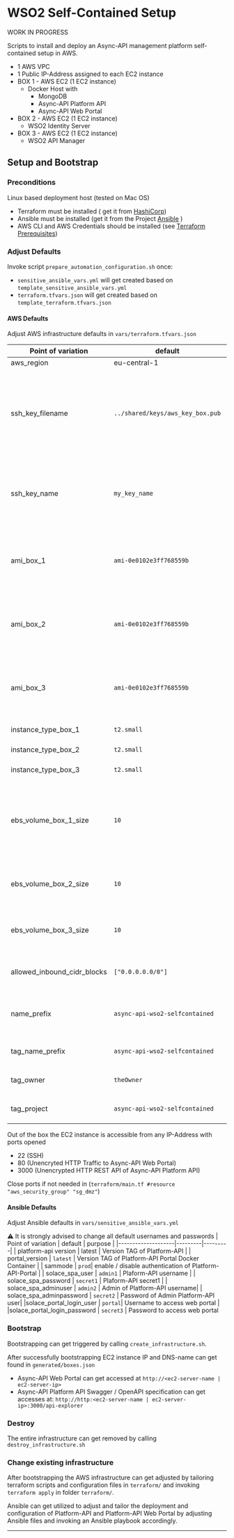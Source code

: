 # WSO2 Self-Contained Setup

 WORK IN PROGRESS

Scripts to install and deploy an Async-API management platform self-contained setup in AWS.

- 1 AWS VPC
- 1 Public IP-Address assigned to each EC2 instance
- BOX 1 -  AWS EC2 (1 EC2 instance)
  - Docker Host with   
    - MongoDB
    - Async-API Platform API
    - Async-API Web Portal 
- BOX 2 -  AWS EC2 (1 EC2 instance)
  - WSO2 Identity Server
- BOX 3 -  AWS EC2 (1 EC2 instance)
  - WSO2 API Manager



## Setup and Bootstrap

### Preconditions

Linux based deployment host (tested on Mac OS) 
- Terraform must be installed  ( get it from [HashiCorp](https://www.terraform.io/))
- Ansible must be installed  (get it from the Project [Ansible](https://github.com/ansible) )
- AWS CLI and AWS Credentials should be installed (see [Terraform Prerequisites](https://learn.hashicorp.com/tutorials/terraform/aws-build))
  

### Adjust Defaults

Invoke script `prepare_automation_configuration.sh` once:
- `sensitive_ansible_vars.yml` will get created based on `template_sensitive_ansible_vars.yml`
- `terraform.tfvars.json` will get created based on `template_terraform.tfvars.json`

#### AWS Defaults
Adjust AWS infrastructure defaults in `vars/terraform.tfvars.json`

| Point of variation | default | purpose |
|-------------------|----------|---------|
| aws_region | eu-central-1 | AWS regsion
| ssh_key_filename | `../shared/keys/aws_key_box.pub`|points to aws-key for EC2. Get generated by Ansible during bootstrapping or can get provided up-front |
| ssh_key_name | `my_key_name`| ssh_key in ssh_key_file will get uploaded to AWS key-manager and referenced as `ssh_key_name` |
| ami_box_1 | `ami-0e0102e3ff768559b`|  AWS-AMI name, depending on aws_region. Must be Ubuntu 18.04 LTS based |
| ami_box_2 | `ami-0e0102e3ff768559b`|  AWS-AMI name, depending on aws_region. Must be Ubuntu 18.04 LTS based |
| ami_box_3 | `ami-0e0102e3ff768559b`|  AWS-AMI name, depending on aws_region. Must be Ubuntu 18.04 LTS based |
| instance_type_box_1 |`t2.small` | AWS instance type |
| instance_type_box_2 |`t2.small` | AWS instance type |
| instance_type_box_3 |`t2.small` | AWS instance type |
| ebs_volume_box_1_size | `10`| Size in GB of mounted EBS volume of EC2 Box1 instance. MongoDB will store its data on this volume |  
| ebs_volume_box_2_size | `10`| Size in GB of mounted EBS volume of EC2 Box2 instance.|  
| ebs_volume_box_3_size | `10`| Size in GB of mounted EBS volume of EC2 Box3 instance.|  
| allowed_inbound_cidr_blocks | `["0.0.0.0.0/0"]` | List of CIDR blocks allowed to access setup |
| name_prefix | `async-api-wso2-selfcontained` | Prefix for AWS resources names (EC2, ....)  |
| tag_name_prefix | `async-api-wso2-selfcontained` | Prefix for TAGS of AWS resources  |
| tag_owner | `theOwner` | TAG `owner` of AWS resources  |
| tag_project | `async-api-wso2-selfcontained` | TAG `project` of AWS resources  |


Out of the box the EC2 instance is accessible from any IP-Address with ports opened

- 22 (SSH)
- 80 (Unencryted HTTP Traffic to Async-API Web Portal)
- 3000 (Unencrypted HTTP REST API of Async-API Platform API)

Close ports if not needed in (`terraform/main.tf #resource "aws_security_group" "sg_dmz"`)

#### Ansible Defaults

Adjust Ansible defaults in `vars/sensitive_ansible_vars.yml` 

:warning: It is strongly advised to change all default usernames and passwords 
| Point of variation | default | purpose |
|--------------------|---------|---------|
| platform-api version | latest | Version TAG of Platform-API |
| portal_version | `latest` | Version TAG of Platform-API Portal Docker Container |
| sammode | `prod`| enable / disable authentication of Platform-API-Portal |
| solace_spa_user | `admin1` | Plaform-API username |
| solace_spa_password | `secret1` | Plaform-API secret1 |
| solace_spa_adminuser | `admin2` | Admin of Platform-API username| 
| solace_spa_adminpassword | `secret2` | Password of Admin Platform-API user| 
|solace_portal_login_user | `portal`| Username to access web portal |
|solace_portal_login_password | `secret3` | Password to access web portal   

### Bootstrap

Bootstrapping can get triggered by calling `create_infrastructure.sh`. 

After successfully bootstrapping EC2 instance IP and DNS-name can get found in `generated/boxes.json`

- Async-API Web Portal can get accessed at `http://<ec2-server-name | ec2-server-ip>`
- Async-API Platform API Swagger / OpenAPI specification can get accesses at: `http://http:<ec2-server-name | ec2-server-ip>:3000/api-explorer` 



### Destroy 

The entire infrastructure can get removed by calling `destroy_infrastructure.sh`

### Change existing infrastructure

After bootstrapping the AWS infrastructure can get adjusted by tailoring terraform scripts and configuration files in `terraform/` and invoking `terraform apply` in folder `terraform/`. 

Ansible can get utilized to adjust and tailor the deployment and configuration of Platform-API and Platform-API Web Portal by adjusting Ansible files and invoking an Ansible playbook accordingly.

---


